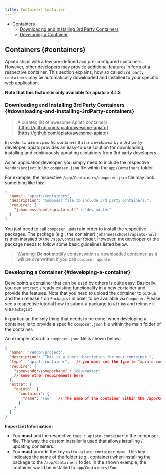 ```yaml
---
title: Containers Installer
---
```


- [Containers](#containers)
  * [Downloading and Installing 3rd Party Containers](#downloading-and-installing-3rdParty-containers)
  * [Developing a Container](#developing-a-container)

## Containers {#containers}

Apiato ships with a few pre-defined and pre-configured containers. However, other developers may provide additional
features in form of a respective container. This section explains, how so called `3rd party containers` may be
automatically downloaded and installed to your specific web application.

**Note that this feature is only available for apiato > 4.1.3**

### Downloading and Installing 3rd Party Containers {#downloading-and-installing-3rdParty-containers}

> A curated list of awesome Apiato containers
> [https://github.com/apiato/awesome-apiato](https://github.com/apiato/awesome-apiato)

In order to use a specific container that is developed by a 3rd party developer, apiato provides an easy-to-use solution
for downloading, installing and continuously updating containers from 3rd party developers.

As an application developer, you simply need to include the respective `vendor/project` to the
`composer.json` file within the `app/Containers` folder.

For example, the respective `/app/Containers/composer.json` file may look something like this:

```json
{
  "name": "apiato/containers",
  "description": "Composer file to include 3rd party containers.",
  "require": {
    "johannesschobel/apiato-null" : "dev-master"
  }
}
```

You just need to call `composer update` in order to install the respective packages. The package (e.g., the container)
`johannesschobel/apiato-null` is then installed to the `/app/Container` folder. However, the developer of the package
needs to follow some basic guidelines listed below.

> Warning: **Do not** modify content within a downloaded container, as it will be overwritten if you call `composer update`.

### Developing a Container {#developing-a-container}

Developing a container that can be used by others is quite easy. Basically, you can `extract` already existing functionality
in a new container and provide the features. Note that you need to upload the container to `GitHub` and then release
it on `Packagist` in order to be available via `Composer`. Please see a respective tutorial how to submit a package
to `GitHub` and release it via `Packagist`.

In particular, the only thing that needs to be done, when developing a container, is to provide a specific `composer.json`
file within the main folder of the container.

An example of such a `composer.json` file is shown below:

```json
{
  "name": "vendor/project",
  "description": "This is a short description for your container.",
  "type": "apiato-container",   // you must set the type to "apiato-container" here!
  "require": {
    "somevendor/somepackage" : "dev-master"
    // some other requirements here
  },
  "extra": {
    "apiato": {
      "container": {
        "name": "Foo"   // The name of the container within the /app/Containers folder
      }
    }
  }
}
```

**Important Information:**
* You **must** add the respective `type : apiato-container` to the composer file. This way, the custom installer is used
that allows installing / updating containers.
* You **must** provide the key `extra.apiato.container.name`. This key indicates the name of the folder (e.g., container)
when installing the package to the `/app/Containers` folder. In the shown example, the container would be installed to
`app/Containers/Foo`.
